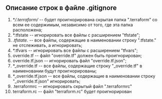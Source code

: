  ## Описание строк в файле .gitignore
 
1. **/.terraform/* -- будет проигнорирована скрытая папка ".terraform" со всем ее содержимым, независимо от того, где 
эта папка расположена;
2. *.tfstate -- игнорировать все файлы с расширением "tfstate";
3. *.tfstate.* -- все файлы, содержащие в наименовании строку ".tfstate." не отслеживать, а игнорировать;
4. *.tfvars -- игнорировать все файлы с расширением "tfvars";
5. override.tf -- файл "override.tf" должен быть проигнорирован;
6. override.tf.json -- игнорировать файл "override.tf.json";
7. *_override.tf -- все файлы, содержащие строку "_override.tf" в наименовании будут проигнорированы;
8. *_override.tf.json -- все файлы, содержащие в наименовании строку "_override.tf.json" игнорировать;
9. .terraformrc -- игнорировать скрытый файл ".terraformrc"
10. terraform.rc -- файл "terraform.rc" будет проигнорирован